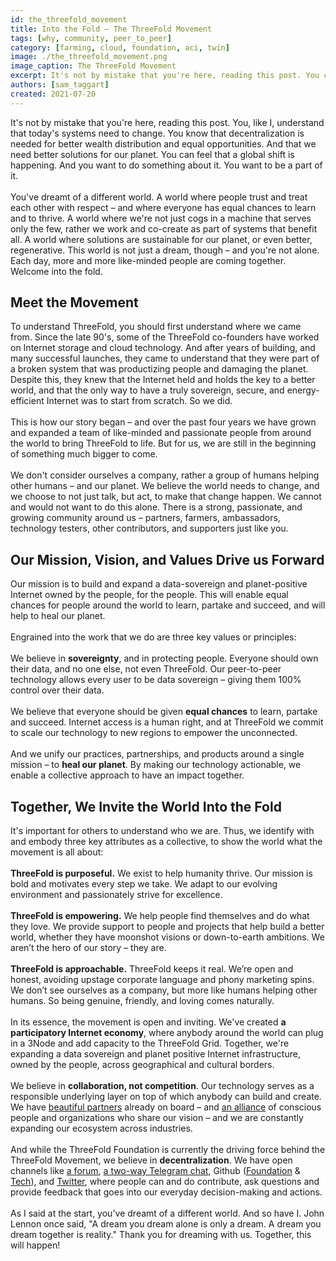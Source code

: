 ```yaml
---
id: the_threefold_movement
title: Into the Fold – The ThreeFold Movement
tags: [why, community, peer_to_peer]
category: [farming, cloud, foundation, aci, twin]
image: ./the_threefold_movement.png
image_caption: The ThreeFold Movement
excerpt: It's not by mistake that you're here, reading this post. You can feel that a global shift is happening. And you want to do something about it.
authors: [sam_taggart]
created: 2021-07-20
---
```


It's not by mistake that you're here, reading this post. You, like I, understand that today's systems need to change. You know that decentralization is needed for better wealth distribution and equal opportunities. And that we need better solutions for our planet. You can feel that a global shift is happening. And you want to do something about it. You want to be a part of it.
<br/>
<br/>
You've dreamt of a different world. A world where people trust and treat each other with respect – and where everyone has equal chances to learn and to thrive. A world where we're not just cogs in a machine that serves only the few, rather we work and co-create as part of systems that benefit all. A world where solutions are sustainable for our planet, or even better, regenerative. This world is not just a dream, though – and you're not alone. Each day, more and more like-minded people are coming together. Welcome into the fold.

## Meet the Movement

To understand ThreeFold, you should first understand where we came from. Since the late 90's, some of the ThreeFold co-founders have worked on Internet storage and cloud technology. And after years of building, and many successful launches, they came to understand that they were part of a broken system that was productizing people and damaging the planet. Despite this, they knew that the Internet held and holds the key to a better world, and that the only way to have a truly sovereign, secure, and energy-efficient Internet was to start from scratch. So we did.
<br/>
<br/>
This is how our story began – and over the past four years we have grown and expanded a team of like-minded and passionate people from around the world to bring ThreeFold to life. But for us, we are still in the beginning of something much bigger to come.
<br/>
<br/>
We don't consider ourselves a company, rather a group of humans helping other humans – and our planet. We believe the world needs to change, and we choose to not just talk, but act, to make that change happen. We cannot and would not want to do this alone. There is a strong, passionate, and growing community around us – partners, farmers, ambassadors, technology testers, other contributors, and supporters just like you.

## Our Mission, Vision, and Values Drive us Forward

Our mission is to build and expand a data-sovereign and planet-positive Internet owned by the people, for the people. This will enable equal chances for people around the world to learn, partake and succeed, and will help to heal our planet.
<br/>
<br/>
Engrained into the work that we do are three key values or principles:
<br/>
<br/>
We believe in **sovereignty**, and in protecting people. Everyone should own their data, and no one else, not even ThreeFold. Our peer-to-peer technology allows every user to be data sovereign – giving them 100% control over their data.
<br/>
<br/>
We believe that everyone should be given **equal chances** to learn, partake and succeed. Internet access is a human right, and at ThreeFold we commit to scale our technology to new regions to empower the unconnected.
<br/>
<br/>
And we unify our practices, partnerships, and products around a single mission – to **heal our planet**. By making our technology actionable, we enable a collective approach to have an impact together.

## Together, We Invite the World Into the Fold

It's important for others to understand who we are. Thus, we identify with and embody three key attributes as a collective, to show the world what the movement is all about:
<br/>
<br/>
**ThreeFold is purposeful.** We exist to help humanity thrive. Our mission is bold and motivates every step we take. We adapt to our evolving environment and passionately strive for excellence.
<br/>
<br/>
**ThreeFold is empowering.** We help people find themselves and do what they love. We provide support to people and projects that help build a better world, whether they have moonshot visions or down-to-earth ambitions. We aren’t the hero of our story – they are.
<br/>
<br/>
**ThreeFold is approachable.** ThreeFold keeps it real. We’re open and honest, avoiding upstage corporate language and phony marketing spins. We don’t see ourselves as a company, but more like humans helping other humans. So being genuine, friendly, and loving comes naturally.
<br/>
<br/>
In its essence, the movement is open and inviting. We've created **a participatory Internet economy**, where anybody around the world can plug in a 3Node and add capacity to the ThreeFold Grid. Together, we're expanding a data sovereign and planet positive Internet infrastructure, owned by the people, across geographical and cultural borders.
<br/>
<br/>
We believe in **collaboration, not competition**. Our technology serves as a responsible underlying layer on top of which anybody can build and create. We have [beautiful partners](https://threefold.io/partners) already on board – and [an alliance](https://threefold.io/aci) of conscious people and organizations who share our vision – and we are constantly expanding our ecosystem across industries.
<br/>
<br/>
And while the ThreeFold Foundation is currently the driving force behind the ThreeFold Movement, we believe in **decentralization**. We have open channels like [a forum](https://forum.threefold.io), [a two-way Telegram chat](https://t.me/threefold), Github ([Foundation](https://github.com/threefoldfoundation) & [Tech](https://github.com/threefoldtech/)), and [Twitter](https://twitter.com/threefold_io), where people can and do contribute, ask questions and provide feedback that goes into our everyday decision-making and actions.
<br/>
<br/>
As I said at the start, you've dreamt of a different world. And so have I. John Lennon once said, "A dream you dream alone is only a dream. A dream you dream together is reality." Thank you for dreaming with us. Together, this will happen!
